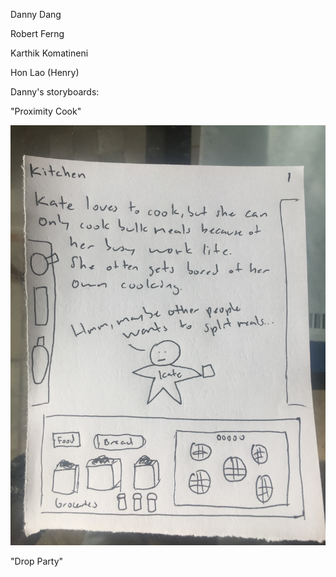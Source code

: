 Danny Dang

Robert Ferng

Karthik Komatineni

Hon Lao (Henry)




Danny's storyboards:

"Proximity Cook"

![Proximity Cook 1](/images/storyboards/DDstoryboard1-1.JPG)


"Drop Party"